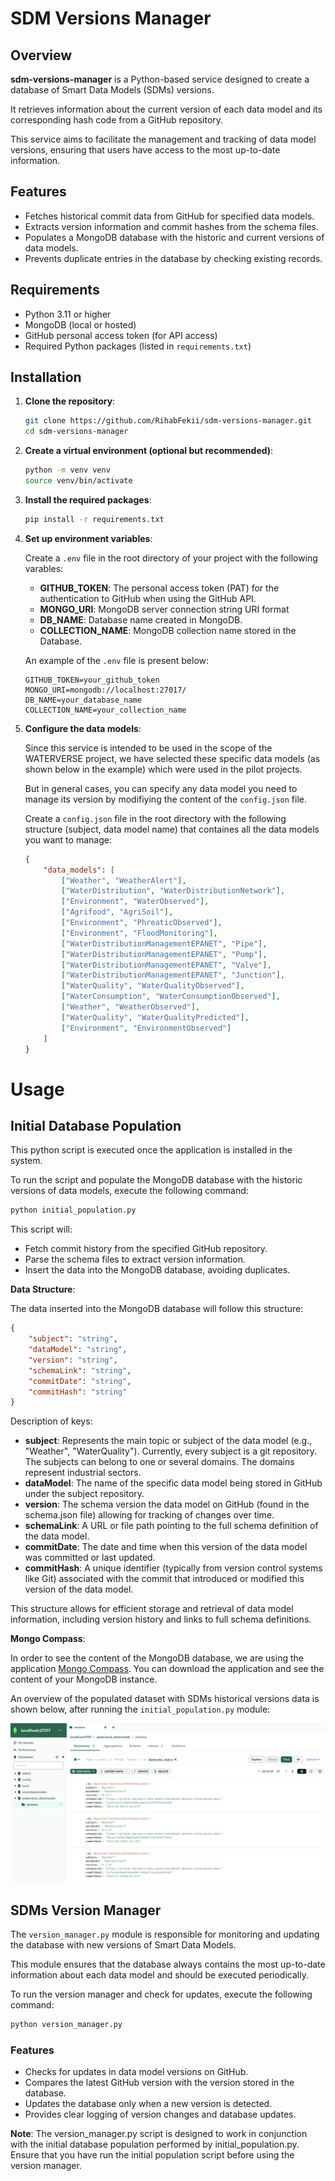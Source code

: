 # SDM Versions Manager

## Overview

**sdm-versions-manager** is a Python-based service designed to create a database of Smart Data Models (SDMs) versions.

 It retrieves information about the current version of each data model and its corresponding hash code from a GitHub repository. 
 
 This service aims to facilitate the management and tracking of data model versions, ensuring that users have access to the most up-to-date information.

## Features

- Fetches historical commit data from GitHub for specified data models.
- Extracts version information and commit hashes from the schema files.
- Populates a MongoDB database with the historic and current versions of data models.
- Prevents duplicate entries in the database by checking existing records.

## Requirements

- Python 3.11 or higher
- MongoDB (local or hosted)
- GitHub personal access token (for API access)
- Required Python packages (listed in `requirements.txt`)

## Installation 

1. **Clone the repository**:

   ```bash
   git clone https://github.com/RihabFekii/sdm-versions-manager.git
   cd sdm-versions-manager
   ```

2. **Create a virtual environment (optional but recommended)**:
    ```bash
    python -m venv venv
    source venv/bin/activate
    ```  

3. **Install the required packages**:
    ```bash
    pip install -r requirements.txt
    ```

4. **Set up environment variables**:

    Create a `.env` file in the root directory of your project with the following varables:
    - **GITHUB_TOKEN**: The personal access token (PAT) for the authentication to GitHub when using the GitHub API. 
    - **MONGO_URI**: MongoDB server connection string URI format
    - **DB_NAME**: Database name created in MongoDB.
    - **COLLECTION_NAME**: MongoDB collection name stored in the Database.

    An example of the `.env` file is present below: 

    ```text
    GITHUB_TOKEN=your_github_token
    MONGO_URI=mongodb://localhost:27017/
    DB_NAME=your_database_name
    COLLECTION_NAME=your_collection_name
    ```

4. **Configure the data models**:

    Since this service is intended to be used in the scope of the WATERVERSE project, we have selected these specific data models (as shown below in the example) which were used in the pilot projects. 

    But in general cases, you can specify any data model you need to manage its version by modifiying the content of the `config.json` file.  

    Create a `config.json` file in the root directory with the following structure (subject, data model name) that containes all the data models you want to manage:

    ```json
    {
        "data_models": [
            ["Weather", "WeatherAlert"],
            ["WaterDistribution", "WaterDistributionNetwork"],
            ["Environment", "WaterObserved"],
            ["Agrifood", "AgriSoil"],
            ["Environment", "PhreaticObserved"],
            ["Environment", "FloodMonitoring"],
            ["WaterDistributionManagementEPANET", "Pipe"],
            ["WaterDistributionManagementEPANET", "Pump"],
            ["WaterDistributionManagementEPANET", "Valve"],
            ["WaterDistributionManagementEPANET", "Junction"],
            ["WaterQuality", "WaterQualityObserved"],
            ["WaterConsumption", "WaterConsumptionObserved"],
            ["Weather", "WeatherObserved"],
            ["WaterQuality", "WaterQualityPredicted"],
            ["Environment", "EnvironmentObserved"]
        ]
    }
    ```

# Usage

## Initial Database Population
This python script is executed once the application is installed in the system. 

To run the script and populate the MongoDB database with the historic  versions of data models, execute the following command:

```bash
python initial_population.py
```

This script will:

- Fetch commit history from the specified GitHub repository.
- Parse the schema files to extract version information.
- Insert the data into the MongoDB database, avoiding duplicates.

**Data Structure**: 

The data inserted into the MongoDB database will follow this structure:
```json
{
    "subject": "string",
    "dataModel": "string",
    "version": "string",
    "schemaLink": "string",
    "commitDate": "string",
    "commitHash": "string"
}
```
Description of keys:

- **subject**: Represents the main topic or subject of the data model (e.g., "Weather", "WaterQuality"). Currently, every subject is a git repository. The subjects can belong to one or several domains. The domains represent industrial sectors.
- **dataModel**: The name of the specific data model being stored in GitHub under the subject repository.
- **version**: The schema version the data model on GitHub (found in the schema.json file) allowing for tracking of changes over time.
- **schemaLink**: A URL or file path pointing to the full schema definition of the data model.
- **commitDate**: The date and time when this version of the data model was committed or last updated.
- **commitHash**: A unique identifier (typically from version control systems like Git) associated with the commit that introduced or modified this version of the data model.

This structure allows for efficient storage and retrieval of data model information, including version history and links to full schema definitions.

**Mongo Compass**: 

In order to see the content of the MongoDB database, we are using the application [Mongo Compass](https://www.mongodb.com/docs/compass/current/install/). You can download the application and see the content of your MongoDB instance.

An overview of the populated dataset with SDMs historical versions data is shown below, after running the `initial_population.py` module: 

![mongo-compass](docs/mongo_compass_data.png)

## SDMs Version Manager 

The `version_manager.py` module is responsible for monitoring and updating the database with new versions of Smart Data Models. 

This module ensures that the database always contains the most up-to-date information about each data model and should be executed periodically.

To run the version manager and check for updates, execute the following command:

```bash
python version_manager.py
```

### Features

- Checks for updates in data model versions on GitHub.
- Compares the latest GitHub version with the version stored in the database.
- Updates the database only when a new version is detected.
- Provides clear logging of version changes and database updates.

**Note**:
The version_manager.py script is designed to work in conjunction with the initial database population performed by initial_population.py. Ensure that you have run the initial population script before using the version manager.